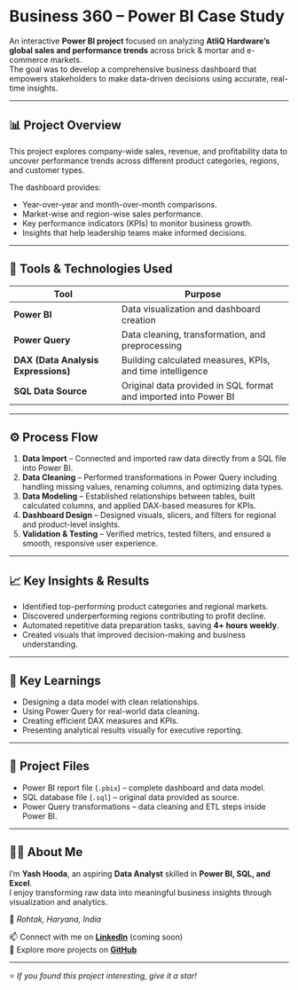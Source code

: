 # Business 360 – Power BI Case Study  

An interactive **Power BI project** focused on analyzing **AtliQ Hardware’s global sales and performance trends** across brick & mortar and e-commerce markets.  
The goal was to develop a comprehensive business dashboard that empowers stakeholders to make data-driven decisions using accurate, real-time insights.

---

## 📊 Project Overview  
This project explores company-wide sales, revenue, and profitability data to uncover performance trends across different product categories, regions, and customer types.  

The dashboard provides:
- Year-over-year and month-over-month comparisons.  
- Market-wise and region-wise sales performance.  
- Key performance indicators (KPIs) to monitor business growth.  
- Insights that help leadership teams make informed decisions.  

---

## 🧩 Tools & Technologies Used  
| Tool | Purpose |
|------|----------|
| **Power BI** | Data visualization and dashboard creation |
| **Power Query** | Data cleaning, transformation, and preprocessing |
| **DAX (Data Analysis Expressions)** | Building calculated measures, KPIs, and time intelligence |
| **SQL Data Source** | Original data provided in SQL format and imported into Power BI |

---

## ⚙️ Process Flow  
1. **Data Import** – Connected and imported raw data directly from a SQL file into Power BI.  
2. **Data Cleaning** – Performed transformations in Power Query including handling missing values, renaming columns, and optimizing data types.  
3. **Data Modeling** – Established relationships between tables, built calculated columns, and applied DAX-based measures for KPIs.  
4. **Dashboard Design** – Designed visuals, slicers, and filters for regional and product-level insights.  
5. **Validation & Testing** – Verified metrics, tested filters, and ensured a smooth, responsive user experience.  

---

## 📈 Key Insights & Results  
- Identified top-performing product categories and regional markets.  
- Discovered underperforming regions contributing to profit decline.  
- Automated repetitive data preparation tasks, saving **4+ hours weekly**.  
- Created visuals that improved decision-making and business understanding.  

---

## 🧠 Key Learnings  
- Designing a data model with clean relationships.  
- Using Power Query for real-world data cleaning.  
- Creating efficient DAX measures and KPIs.  
- Presenting analytical results visually for executive reporting.  

---

## 📎 Project Files  
- Power BI report file (`.pbix`) – complete dashboard and data model.  
- SQL database file (`.sql`) – original data provided as source.  
- Power Query transformations – data cleaning and ETL steps inside Power BI.  

---

## 👨‍💻 About Me  
I’m **Yash Hooda**, an aspiring **Data Analyst** skilled in **Power BI, SQL, and Excel**.  
I enjoy transforming raw data into meaningful business insights through visualization and analytics.  

📍 *Rohtak, Haryana, India*  

📫 Connect with me on **[LinkedIn](https://www.linkedin.com/)** (coming soon)  
📂 Explore more projects on **[GitHub](https://github.com/11Yash1)**  

---
⭐ *If you found this project interesting, give it a star!*
